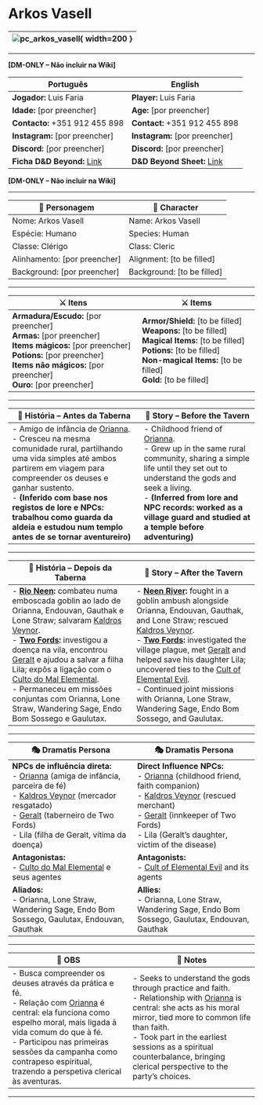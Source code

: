 # Arkos Vasell

| ![pc_arkos_vasell](assets/pc/pc_arkos_vasell.png){ width=200 } |
| -------------------------------------------------------------- |

---
**[DM-ONLY – Não incluir na Wiki]**  

| Português                                                                    | English                                                                      |
| ---------------------------------------------------------------------------- | ---------------------------------------------------------------------------- |
| **Jogador:** Luis Faria                                                      | **Player:** Luis Faria                                                       |
| **Idade:** [por preencher]                                                   | **Age:** [por preencher]                                                     |
| **Contacto:** +351 912 455 898                                               | **Contact:** +351 912 455 898                                                |
| **Instagram:** [por preencher]                                               | **Instagram:** [por preencher]                                               |
| **Discord:** [por preencher]                                                 | **Discord:** [por preencher]                                                 |
| **Ficha D&D Beyond:** [Link](https://www.dndbeyond.com/characters/139712043) | **D&D Beyond Sheet:** [Link](https://www.dndbeyond.com/characters/139712043) |
**[DM-ONLY – Não incluir na Wiki]**  

---

| **🧙 Personagem**            | **🧙 Character**           |
| ---------------------------- | -------------------------- |
| Nome: Arkos Vasell           | Name: Arkos Vasell         |
| Espécie: Humano              | Species: Human             |
| Classe: Clérigo<br>          | Class: Cleric              |
| Alinhamento: [por preencher] | Alignment: [to be filled]  |
| Background: [por preencher]  | Background: [to be filled] |

---

| **⚔️ Itens**                                                                                                                                  | **⚔️ Items**                                                                                                                                    |
| --------------------------------------------------------------------------------------------------------------------------------------------- | ----------------------------------------------------------------------------------------------------------------------------------------------- |
| **Armadura/Escudo:** [por preencher]<br>**Armas:** [por preencher]<br>**Items mágicos:** [por preencher]<br>**Potions:** [por preencher]<br>**Items não mágicos:** [por preencher]<br>**Ouro:** [por preencher] | **Armor/Shield:** [to be filled]<br>**Weapons:** [to be filled]<br>**Magical Items:** [to be filled]<br>**Potions:** [to be filled]<br>**Non-magical Items:** [to be filled]<br>**Gold:** [to be filled] |

---

| **📖 História – Antes da Taberna** | **📖 Story – Before the Tavern** |
| ---------------------------------- | -------------------------------- |
| - Amigo de infância de [Orianna](pc_orianna.md). <br>- Cresceu na mesma comunidade rural, partilhando uma vida simples até ambos partirem em viagem para compreender os deuses e ganhar sustento. <br>- **(Inferido com base nos registos de lore e NPCs: trabalhou como guarda da aldeia e estudou num templo antes de se tornar aventureiro)**  | - Childhood friend of [Orianna](pc_orianna.md). <br>- Grew up in the same rural community, sharing a simple life until they set out to understand the gods and seek a living. <br>- **(Inferred from lore and NPC records: worked as a village guard and studied at a temple before adventuring)**  |

---

| **📖 História – Depois da Taberna** | **📖 Story – After the Tavern** |
| ----------------------------------- | -------------------------------- |
| - **[Rio Neen](../adventures/s03_emboscada_nas_margens_do_rio_neem_resumo.md):** combateu numa emboscada goblin ao lado de Orianna, Endouvan, Gauthak e Lone Straw; salvaram [Kaldros Veynor](../npc/kaldros_veynor.md). <br>- **[Two Fords](../adventures/s04_two_fords_doenca_moinho_summary.md):** investigou a doença na vila, encontrou [Geralt](../npc/geralt.md) e ajudou a salvar a filha Lila; expôs a ligação com o [Culto do Mal Elemental](../organizations/culto_elemental.md). <br>- Permaneceu em missões conjuntas com Orianna, Lone Straw, Wandering Sage, Endo Bom Sossego e Gaulutax. | - **[Neen River](../adventures/s03_emboscada_nas_margens_do_rio_neem_resumo.md):** fought in a goblin ambush alongside Orianna, Endouvan, Gauthak, and Lone Straw; rescued [Kaldros Veynor](../npc/kaldros_veynor.md). <br>- **[Two Fords](../adventures/s04_two_fords_doenca_moinho_summary.md):** investigated the village plague, met [Geralt](../npc/geralt.md) and helped save his daughter Lila; uncovered ties to the [Cult of Elemental Evil](../organizations/culto_elemental.md). <br>- Continued joint missions with Orianna, Lone Straw, Wandering Sage, Endo Bom Sossego, and Gaulutax. |

---

| **🎭 Dramatis Persona**                                                                                                                | **🎭 Dramatis Persona**                                                                                                         |
| -------------------------------------------------------------------------------------------------------------------------------------- | ------------------------------------------------------------------------------------------------------------------------------- |
| **NPCs de influência direta:** <br>- [Orianna](pc_orianna.md) (amiga de infância, parceira de fé) <br>- [Kaldros Veynor](../npc/kaldros_veynor.md) (mercador resgatado) <br>- [Geralt](../npc/geralt.md) (taberneiro de Two Fords) <br>- Lila (filha de Geralt, vítima da doença) | **Direct Influence NPCs:** <br>- [Orianna](pc_orianna.md) (childhood friend, faith companion) <br>- [Kaldros Veynor](../npc/kaldros_veynor.md) (rescued merchant) <br>- [Geralt](../npc/geralt.md) (innkeeper of Two Fords) <br>- Lila (Geralt’s daughter, victim of the disease) |
| **Antagonistas:** <br>- [Culto do Mal Elemental](../organizations/culto_elemental.md) e seus agentes                                    | **Antagonists:** <br>- [Cult of Elemental Evil](../organizations/culto_elemental.md) and its agents                                                                  |
| **Aliados:** <br>- Orianna, Lone Straw, Wandering Sage, Endo Bom Sossego, Gaulutax, Endouvan, Gauthak                                  | **Allies:** <br>- Orianna, Lone Straw, Wandering Sage, Endo Bom Sossego, Gaulutax, Endouvan, Gauthak                                                                 |

---

| **🔮 OBS** | **🔮 Notes** |
| ---------- | ------------ |
| - Busca compreender os deuses através da prática e fé. <br>- Relação com [Orianna](pc_orianna.md) é central: ela funciona como espelho moral, mais ligada à vida comum do que à fé.   <br>- Participou nas primeiras sessões da campanha como contrapeso espiritual, trazendo a perspetiva clerical às aventuras. | - Seeks to understand the gods through practice and faith. <br>- Relationship with [Orianna](pc_orianna.md) is central: she acts as his moral mirror, tied more to common life than faith.   <br>- Took part in the earliest sessions as a spiritual counterbalance, bringing clerical perspective to the party’s choices. |

---
